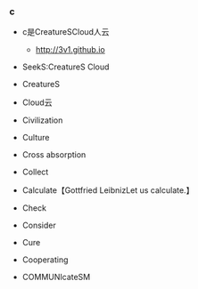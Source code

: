 ### c
* c是CreatureSCloud人云
  * http://3v1.github.io

* SeekS:CreatureS Cloud
* CreatureS
* Cloud云
* Civilization
* Culture
* Cross absorption
* Collect
* Calculate【Gottfried LeibnizLet us calculate.】
* Check
* Consider
* Cure
* Cooperating
* COMMUNIcateSM
